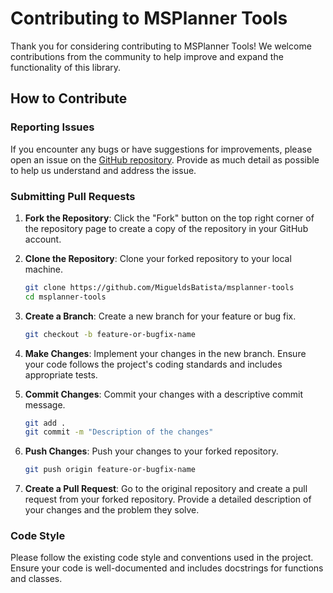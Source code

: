 # Contributing to MSPlanner Tools

Thank you for considering contributing to MSPlanner Tools! We welcome contributions from the community to help improve and expand the functionality of this library.

## How to Contribute

### Reporting Issues

If you encounter any bugs or have suggestions for improvements, please open an issue on the [GitHub repository](https://github.com/MigueldsBatista/msplanner-tools/issues). Provide as much detail as possible to help us understand and address the issue.

### Submitting Pull Requests

1. **Fork the Repository**: Click the "Fork" button on the top right corner of the repository page to create a copy of the repository in your GitHub account.

2. **Clone the Repository**: Clone your forked repository to your local machine.
    ```sh
    git clone https://github.com/MigueldsBatista/msplanner-tools
    cd msplanner-tools
    ```

3. **Create a Branch**: Create a new branch for your feature or bug fix.
    ```sh
    git checkout -b feature-or-bugfix-name
    ```

4. **Make Changes**: Implement your changes in the new branch. Ensure your code follows the project's coding standards and includes appropriate tests.

5. **Commit Changes**: Commit your changes with a descriptive commit message.
    ```sh
    git add .
    git commit -m "Description of the changes"
    ```

6. **Push Changes**: Push your changes to your forked repository.
    ```sh
    git push origin feature-or-bugfix-name
    ```

7. **Create a Pull Request**: Go to the original repository and create a pull request from your forked repository. Provide a detailed description of your changes and the problem they solve.

### Code Style

Please follow the existing code style and conventions used in the project. Ensure your code is well-documented and includes docstrings for functions and classes.
